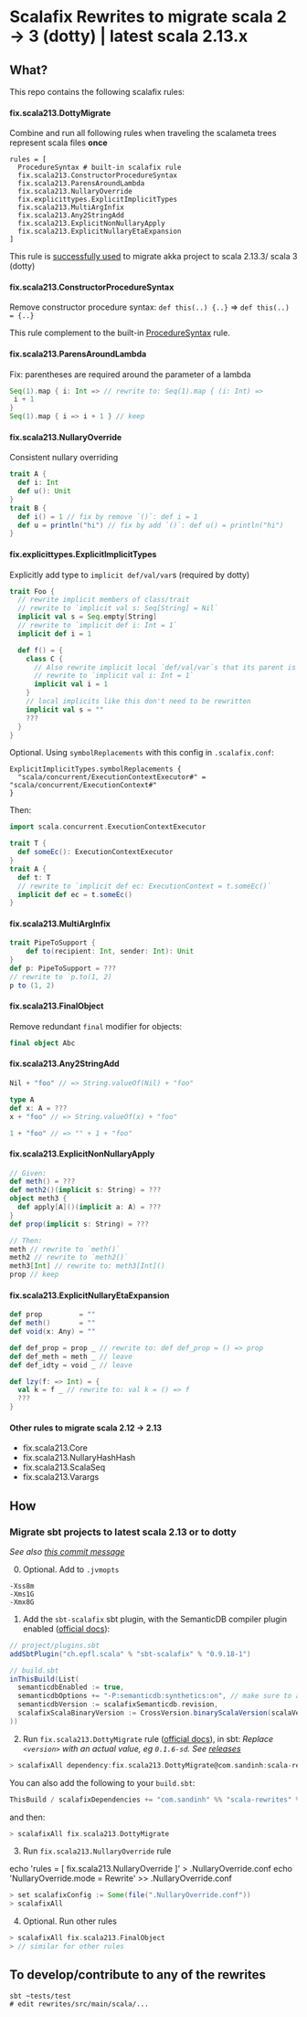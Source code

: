 # Scalafix Rewrites to migrate scala 2 -> 3 (dotty) | latest scala 2.13.x

## What?
This repo contains the following scalafix rules:

#### fix.scala213.DottyMigrate
Combine and run all following rules when traveling the scalameta trees represent scala files **once**
```hocon
rules = [
  ProcedureSyntax # built-in scalafix rule
  fix.scala213.ConstructorProcedureSyntax
  fix.scala213.ParensAroundLambda
  fix.scala213.NullaryOverride
  fix.explicittypes.ExplicitImplicitTypes
  fix.scala213.MultiArgInfix
  fix.scala213.Any2StringAdd
  fix.scala213.ExplicitNonNullaryApply
  fix.scala213.ExplicitNullaryEtaExpansion
]
```

This rule is [successfully used][3]
to migrate akka project to scala 2.13.3/ scala 3 (dotty)

#### fix.scala213.ConstructorProcedureSyntax
Remove constructor procedure syntax: `def this(..) {..}` => `def this(..) = {..}`

This rule complement to the built-in [ProcedureSyntax][4] rule.

#### fix.scala213.ParensAroundLambda
Fix: parentheses are required around the parameter of a lambda
```scala
Seq(1).map { i: Int => // rewrite to: Seq(1).map { (i: Int) =>
 i + 1
}
Seq(1).map { i => i + 1 } // keep
```

#### fix.scala213.NullaryOverride
Consistent nullary overriding
```scala
trait A {
  def i: Int
  def u(): Unit
}
trait B {
  def i() = 1 // fix by remove `()`: def i = 1
  def u = println("hi") // fix by add `()`: def u() = println("hi")
}
```

#### fix.explicittypes.ExplicitImplicitTypes
Explicitly add type to `implicit def/val/var`s (required by dotty)
```scala
trait Foo {
  // rewrite implicit members of class/trait
  // rewrite to `implicit val s: Seq[String] = Nil`
  implicit val s = Seq.empty[String]
  // rewrite to `implicit def i: Int = 1`
  implicit def i = 1

  def f() = {
    class C {
      // Also rewrite implicit local `def/val/var`s that its parent is a trait/class (required by dotty)
      // rewrite to `implicit val i: Int = 1`
      implicit val i = 1
    }
    // local implicits like this don't need to be rewritten
    implicit val s = ""
    ???
  }
}
```

Optional. Using `symbolReplacements` with this config in `.scalafix.conf`:
```hocon
ExplicitImplicitTypes.symbolReplacements {
  "scala/concurrent/ExecutionContextExecutor#" = "scala/concurrent/ExecutionContext#"
}
```
Then:
```scala
import scala.concurrent.ExecutionContextExecutor

trait T {
  def someEc(): ExecutionContextExecutor
}
trait A {
  def t: T
  // rewrite to `implicit def ec: ExecutionContext = t.someEc()`
  implicit def ec = t.someEc()
}
```

#### fix.scala213.MultiArgInfix
```scala
trait PipeToSupport {
    def to(recipient: Int, sender: Int): Unit
}
def p: PipeToSupport = ???
// rewrite to `p.to(1, 2)
p to (1, 2)
```

#### fix.scala213.FinalObject
Remove redundant `final` modifier for objects:
```scala
final object Abc
```

#### fix.scala213.Any2StringAdd
```scala
Nil + "foo" // => String.valueOf(Nil) + "foo"

type A
def x: A = ???
x + "foo" // => String.valueOf(x) + "foo"

1 + "foo" // => "" + 1 + "foo"
```

#### fix.scala213.ExplicitNonNullaryApply
```scala
// Given:
def meth() = ???
def meth2()(implicit s: String) = ???
object meth3 {
  def apply[A]()(implicit a: A) = ???
}
def prop(implicit s: String) = ???

// Then:
meth // rewrite to `meth()`
meth2 // rewrite to `meth2()`
meth3[Int] // rewrite to: meth3[Int]()
prop // keep
```

#### fix.scala213.ExplicitNullaryEtaExpansion
```scala
def prop         = ""
def meth()       = ""
def void(x: Any) = ""

def def_prop = prop _ // rewrite to: def def_prop = () => prop
def def_meth = meth _ // leave
def def_idty = void _ // leave

def lzy(f: => Int) = {
  val k = f _ // rewrite to: val k = () => f
  ???
}
```

#### Other rules to migrate scala 2.12 -> 2.13
  - fix.scala213.Core
  - fix.scala213.NullaryHashHash
  - fix.scala213.ScalaSeq
  - fix.scala213.Varargs

## How
### Migrate sbt projects to latest scala 2.13 or to dotty
_See also [this commit message][5]_

0. Optional. Add to `.jvmopts`
```
-Xss8m
-Xms1G
-Xmx8G
```

1. Add the `sbt-scalafix` sbt plugin, with the SemanticDB compiler plugin enabled ([official docs][1]):

```scala
// project/plugins.sbt
addSbtPlugin("ch.epfl.scala" % "sbt-scalafix" % "0.9.18-1")
```

```scala
// build.sbt
inThisBuild(List(
  semanticdbEnabled := true,
  semanticdbOptions += "-P:semanticdb:synthetics:on", // make sure to add this
  semanticdbVersion := scalafixSemanticdb.revision,
  scalafixScalaBinaryVersion := CrossVersion.binaryScalaVersion(scalaVersion.value),
))
```

2. Run `fix.scala213.DottyMigrate` rule ([official docs][2]), in sbt:
_Replace `<version>` with an actual value, eg `0.1.6-sd`. See [releases](https://github.com/ohze/scala-rewrites/releases)_
```scala
> scalafixAll dependency:fix.scala213.DottyMigrate@com.sandinh:scala-rewrites:<version>
```

You can also add the following to your `build.sbt`:
```scala
ThisBuild / scalafixDependencies += "com.sandinh" %% "scala-rewrites" % "<version>"
```
and then:
```scala
> scalafixAll fix.scala213.DottyMigrate
```

3. Run `fix.scala213.NullaryOverride` rule

echo 'rules = [ fix.scala213.NullaryOverride ]' > .NullaryOverride.conf
echo 'NullaryOverride.mode = Rewrite' >> .NullaryOverride.conf

```scala
> set scalafixConfig := Some(file(".NullaryOverride.conf"))
> scalafixAll
```

4. Optional. Run other rules
```scala
> scalafixAll fix.scala213.FinalObject
> // similar for other rules
```

[1]: https://scalacenter.github.io/scalafix/docs/users/installation.html
[2]: https://scalacenter.github.io/scalafix/docs/rules/external-rules.html
[3]: https://github.com/akka/akka/pull/29367
[4]: https://github.com/scalacenter/scalafix/blob/master/scalafix-rules/src/main/scala/scalafix/internal/rule/ProcedureSyntax.scala
[5]: https://github.com/akka/akka/pull/29367/commits/b4e3f2bd

## To develop/contribute to any of the rewrites

```
sbt ~tests/test
# edit rewrites/src/main/scala/...
```
